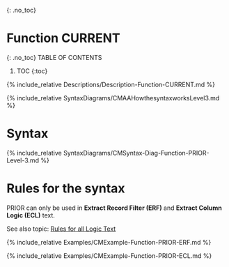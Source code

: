 {: .no_toc}
# Function CURRENT 

{: .no_toc}
TABLE OF CONTENTS 
1. TOC
{:toc}  


{% include_relative Descriptions/Description-Function-CURRENT.md %}

{% include_relative SyntaxDiagrams/CMAAHowthesyntaxworksLevel3.md %}

# Syntax 

{% include_relative SyntaxDiagrams/CMSyntax-Diag-Function-PRIOR-Level-3.md %}

# Rules for the syntax

PRIOR can only be used in **Extract Record Filter (ERF)** and **Extract Column Logic (ECL)** text.

See also topic: [Rules for all Logic Text](../../Workbench/RulesforallLogicText.md) 

{% include_relative Examples/CMExample-Function-PRIOR-ERF.md %} 

{% include_relative Examples/CMExample-Function-PRIOR-ECL.md %} 
